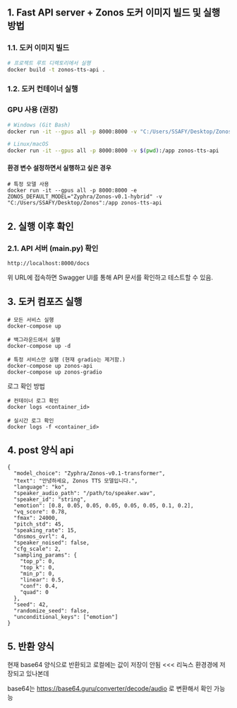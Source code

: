 ## 1. Fast API server + Zonos 도커 이미지 빌드 및 실행 방법

### 1.1. 도커 이미지 빌드

```bash
# 프로젝트 루트 디렉토리에서 실행
docker build -t zonos-tts-api .
```

### 1.2. 도커 컨테이너 실행

### GPU 사용 (권장)

```bash
# Windows (Git Bash)
docker run -it --gpus all -p 8000:8000 -v "C:/Users/SSAFY/Desktop/Zonos":/app zonos-tts-api

# Linux/macOS
docker run -it --gpus all -p 8000:8000 -v $(pwd):/app zonos-tts-api
```

<!-- ```
# gradio_interface.py 실행 (기존 방식)
docker run -it --gpus all -p 7860:7860 -v "C:/Users/SSAFY/Desktop/Zonos":/app zonos-tts-api python gradio_interface.py

# main.py 실행 (새로운 API 서버)
docker run -it --gpus all -p 8000:8000 -v "C:/Users/SSAFY/Desktop/Zonos":/app zonos-tts-api
``` -->

#### 환경 변수 설정하면서 실행하고 싶은 경우

```
# 특정 모델 사용
docker run -it --gpus all -p 8000:8000 -e ZONOS_DEFAULT_MODEL="Zyphra/Zonos-v0.1-hybrid" -v "C:/Users/SSAFY/Desktop/Zonos":/app zonos-tts-api
```

## 2. 실행 이후 확인

### 2.1. API 서버 (main.py) 확인

```
http://localhost:8000/docs
```

위 URL에 접속하면 Swagger UI를 통해 API 문서를 확인하고 테스트할 수 있음.

## 3. 도커 컴포즈 실행

```
# 모든 서비스 실행
docker-compose up

# 백그라운드에서 실행
docker-compose up -d

# 특정 서비스만 실행 (현재 gradio는 제거함.)
docker-compose up zonos-api
docker-compose up zonos-gradio
```

로그 확인 방법

```
# 컨테이너 로그 확인
docker logs <container_id>

# 실시간 로그 확인
docker logs -f <container_id>
```

## 4. post 양식 api

```
{
  "model_choice": "Zyphra/Zonos-v0.1-transformer",
  "text": "안녕하세요, Zonos TTS 모델입니다.",
  "language": "ko",
  "speaker_audio_path": "/path/to/speaker.wav",
  "speaker_id": "string",
  "emotion": [0.8, 0.05, 0.05, 0.05, 0.05, 0.05, 0.1, 0.2],
  "vq_score": 0.78,
  "fmax": 24000,
  "pitch_std": 45,
  "speaking_rate": 15,
  "dnsmos_ovrl": 4,
  "speaker_noised": false,
  "cfg_scale": 2,
  "sampling_params": {
    "top_p": 0,
    "top_k": 0,
    "min_p": 0,
    "linear": 0.5,
    "conf": 0.4,
    "quad": 0
  },
  "seed": 42,
  "randomize_seed": false,
  "unconditional_keys": ["emotion"]
}
```

## 5. 반환 양식

현재 base64 양식으로 반환되고 로컬에는 값이 저장이 안됨 <<< 리눅스 환경경에 저장되고 있나본데

base64는 https://base64.guru/converter/decode/audio 로 변환해서 확인 가능능
